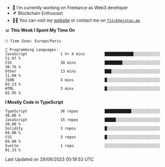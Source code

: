 - 🔭 I’m currently working on Freelance as Web3 developer
- 🪶 Blockchain Enthusiast
- 👨‍💻 You can visit my [website](https://f1tch.xyz) or contact me on [`f1tch@proton.me`](mailto:f1tch@proton.me)

<!--START_SECTION:waka-->
📊 **This Week I Spent My Time On** 

```text
🕑︎ Time Zone: Europe/Paris

💬 Programming Languages: 
JavaScript               1 hr 4 mins         █████████████░░░░░░░░░░░░   51.97 % 
CSS                      38 mins             ████████░░░░░░░░░░░░░░░░░   30.76 % 
Other                    13 mins             ███░░░░░░░░░░░░░░░░░░░░░░   11.09 % 
JSON                     4 mins              █░░░░░░░░░░░░░░░░░░░░░░░░   03.23 % 
HTML                     3 mins              █░░░░░░░░░░░░░░░░░░░░░░░░   02.95 % 
```

**I Mostly Code in TypeScript** 

```text
TypeScript               36 repos            ████████████░░░░░░░░░░░░░   48.00 % 
JavaScript               15 repos            █████░░░░░░░░░░░░░░░░░░░░   20.00 % 
Solidity                 3 repos             █░░░░░░░░░░░░░░░░░░░░░░░░   04.00 % 
CSS                      3 repos             █░░░░░░░░░░░░░░░░░░░░░░░░   04.00 % 
Svelte                   1 repo              ░░░░░░░░░░░░░░░░░░░░░░░░░   01.33 % 
```




 Last Updated on 29/06/2023 00:19:53 UTC
<!--END_SECTION:waka-->
